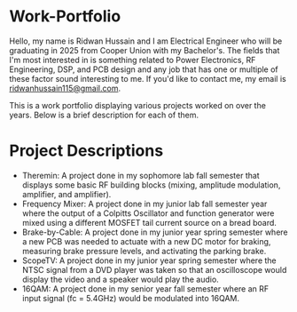 # Work-Portfolio
Hello, my name is Ridwan Hussain and I am Electrical Engineer who will be graduating in 2025 from Cooper Union with my Bachelor's. The fields that I'm most interested in is something related to Power Electronics, RF Engineering, DSP, and PCB design and any job that has one or multiple of these factor sound interesting to me. If you'd like to contact me, my email is ridwanhussain115@gmail.com. 

This is a work portfolio displaying various projects worked on over the years. Below is a brief description for each of them.

# Project Descriptions
- Theremin: A project done in my sophomore lab fall semester that displays some basic RF building blocks (mixing, amplitude modulation, amplifier, and amplifier).
- Frequency Mixer: A project done in my junior lab fall semester year where the output of a Colpitts Oscillator and function generator were mixed using a different MOSFET tail current source on a bread board.
- Brake-by-Cable: A project done in my junior year spring semester where a new PCB was needed to actuate with a new DC motor for braking, measuring brake pressure levels, and activating the parking brake.
- ScopeTV: A project done in my junior year spring semester where the NTSC signal from a DVD player was taken so that an oscilloscope would display the video and a speaker would play the audio.
- 16QAM: A project done in my senior year fall semester where an RF input signal (fc = 5.4GHz) would be modulated into 16QAM.
